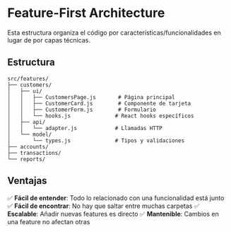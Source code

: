 # Feature-First Architecture

Esta estructura organiza el código por características/funcionalidades en lugar de por capas técnicas.

## Estructura

```
src/features/
├── customers/
│   ├── ui/
│   │   ├── CustomersPage.js       # Página principal
│   │   ├── CustomerCard.js        # Componente de tarjeta
│   │   ├── CustomerForm.js        # Formulario
│   │   └── hooks.js              # React hooks específicos
│   ├── api/
│   │   └── adapter.js            # Llamadas HTTP
│   └── model/
│       └── types.js              # Tipos y validaciones
├── accounts/
├── transactions/
└── reports/
```

## Ventajas

✅ **Fácil de entender**: Todo lo relacionado con una funcionalidad está junto
✅ **Fácil de encontrar**: No hay que saltar entre muchas carpetas
✅ **Escalable**: Añadir nuevas features es directo
✅ **Mantenible**: Cambios en una feature no afectan otras